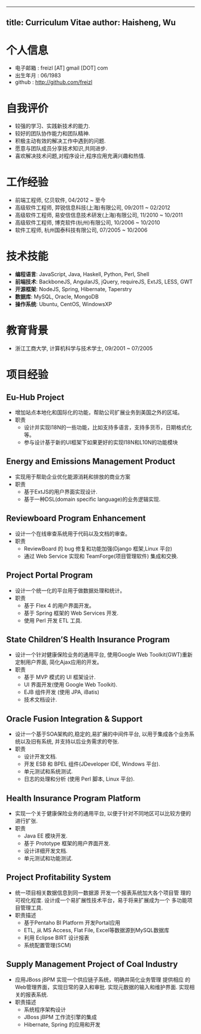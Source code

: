 
---
title: Curriculum Vitae
author: Haisheng, Wu
---

# 个人信息

  - 电子邮箱 : freizl [AT] gmail [DOT] com
  - 出生年月 : 06/1983
  - github  : <http://github.com/freizl>

# 自我评价

  - 较强的学习、实践新技术的能力.
  - 较好的团队协作能力和团队精神.
  - 积极主动有效的解决工作中遇到的问题.
  - 愿意与团队成员分享技术知识,共同进步.
  - 喜欢解决技术问题,对程序设计,程序应用充满兴趣和热情.

# 工作经验

  - 前端工程师, 亿贝软件, 04/2012 ~ 至今
  - 高级软件工程师, 羿锐信息科技(上海)有限公司, 09/2011 ~ 02/2012
  - 高级软件工程师, 易安信信息技术研发(上海)有限公司, 11/2010 ~ 10/2011
  - 高级软件工程师, 博克软件(杭州)有限公司, 10/2006 ~ 10/2010
  - 软件工程师, 杭州国泰科技有限公司, 07/2005 ~ 10/2006

# 技术技能

  - **编程语言**: JavaScript, Java, Haskell, Python, Perl, Shell
  - **前端技术**: BackboneJS, AngularJS, jQuery, requireJS, ExtJS, LESS, GWT
  - **开源框架**: NodeJS, Spring, Hibernate, Taperstry
  - **数据库**: MySQL, Oracle, MongoDB
  - **操作系统**: Ubuntu, CentOS, WindowsXP

# 教育背景

  - 浙江工商大学, 计算机科学与技术学士, 09/2001 ~ 07/2005

# 项目经验

## Eu-Hub Project

  + 增加站点本地化和国际化的功能，帮助公司扩展业务到美国之外的区域。
  + 职责
    - 设计并实现I18N的一些功能，比如支持多语言，支持多货币，日期格式化等。
    - 参与设计基于新的UI框架下如果更好的实现I18N和L10N的功能模块

## Energy and Emissions Management Product

  + 实现用于帮助企业优化能源消耗和排放的商业方案
  + 职责
    - 基于ExtJS的用户界面实现设计.
    - 基于一种DSL(domain specific language)的业务逻辑实现.

## Reviewboard Program Enhancement

  + 设计一个在线审查系统用于代码以及文档的审查。
  + 职责
    - ReviewBoard 的 bug 修复和功能加强(Django 框架,Linux 平台)
    - 通过 Web Service 实现和 TeamForge(项目管理软件) 集成和交换.

## Project Portal Program

  + 设计一个统一化的平台用于做数据处理和统计。
  + 职责
    - 基于 Flex 4 的用户界面开发。
    - 基于 Spring 框架的 Web Services 开发.
    - 使用 Perl 开发 ETL 工具.

## State Children’S Health Insurance Program

  + 设计一个针对健康保险业务的通用平台, 使用Google Web Toolkit(GWT)重新定制用户界面, 简化Ajax应用的开发。
  + 职责
    - 基于 MVP 模式的 UI 框架设计.
    - UI 界面开发(使用 Google Web Toolkit).
    - EJB 组件开发 (使用 JPA, iBatis)
    - 技术文档设计.

## Oracle Fusion Integration & Support

  + 设计一个基于SOA架构的,稳定的,易扩展的中间件平台, 以用于集成各个业务系统以及旧有系统, 并支持以后业务需求的夸张.
  + 职责
    - 设计开发文档.
    - 开发 ESB 和 BPEL 组件(JDeveloper IDE, Windows 平台).
    - 单元测试和系统测试.
    - 日志的处理和分析 (使用 Perl 脚本, Linux 平台).

## Health Insurance Program Platform

  + 实现一个关于健康保险业务的通用平台, 以便于针对不同地区可以比较方便的进行扩张.
  + 职责
    - Java EE 模块开发.
    - 基于 Prototype 框架的用户界面开发.
    - 设计详细开发文档.
    - 单元测试和功能测试.

## Project Profitability System

  + 统一项目相关数据信息到同一数据源 开发一个报表系统加大各个项目管
    理的可视化程度. 设计成一个易扩展性技术平台，易于将来扩展成为一个
    多功能项目管理工具.
  + 职责描述
    - 基于Pentaho BI Platform 开发Portal应用
    - ETL, 从 MS Access, Flat File, Excel等数据源到MySQL数据库
    - 利用 Eclipse BIRT 设计报表
    - 系统配置管理(SCM)

## Supply Management Project  of Coal Industry

  + 应用JBoss jBPM 实现一个供应链子系统，明确并简化业务管理 提供相应
    的Web管理界面，实现日常的录入和审批. 实现元数据的输入和维护界面.
    实现相关的报表系统.
  + 职责描述
    - 系统程序架构设计
    - JBoss jBPM 工作流引擎的集成
    - Hibernate, Spring 的应用和开发
